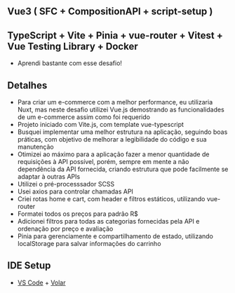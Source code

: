 ## Vue3 ( SFC + CompositionAPI + script-setup )
## TypeScript + Vite + Pinia + vue-router + Vitest + Vue Testing Library + Docker
- Aprendi bastante com esse desafio!

## Detalhes
- Para criar um e-commerce com a melhor performance, eu utilizaria Nuxt, mas neste desafio utilizei Vue.js demostrando as funcionalidades de um e-commerce assim como foi requerido
- Projeto iniciado com Vite.js, com template vue-typescript
- Busquei implementar uma melhor estrutura na aplicação, seguindo boas práticas, com objetivo de melhorar a legibilidade do código e sua manutenção
- Otimizei ao máximo para a aplicação fazer a menor quantidade de requisições à API possível, porém, sempre em mente a não dependência da API fornecida, criando estrutura que pode facilmente se adaptar à outras APIs
- Utilizei o pré-processsador SCSS
- Usei axios para controlar chamadas API
- Criei rotas home e cart, com header e filtros estáticos, utilizando vue-router
- Formatei todos os preços para padrão R$
- Adicionei filtros para todas as categorias fornecidas pela API e ordenação por preço e avaliação 
- Pinia para gerenciamente e compartilhamento de estado, utilizando localStorage para salvar informações do carrinho

## IDE Setup
- [VS Code](https://code.visualstudio.com/) + [Volar](https://marketplace.visualstudio.com/items?itemName=Vue.volar)